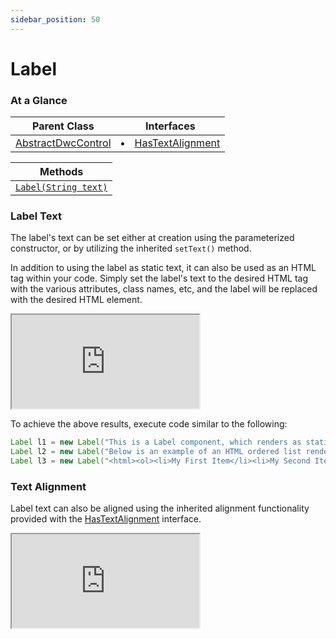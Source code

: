 ```yaml
---
sidebar_position: 50 
---
```


# Label

### At a Glance

|Parent Class| Interfaces |
|------------|------------|
|[AbstractDwcControl](#)| <li>[HasTextAlignment](#)</li>|

| Methods |
|------------|
| [`Label(String text)`](#)|


### Label Text

The label's text can be set either at creation using the parameterized constructor, or by utilizing the inherited `setText()` method. 

In addition to using the label as static text, it can also be used as an HTML tag within your code. Simply set the label's text to the desired HTML tag with the various attributes, class names, etc, and
the label will be replaced with the desired HTML element.

<iframe 
loading="lazy"
src='http://localhost:8888/webapp/dwcj_control_demos?class=org.dwcj.control_demos.labeldemos.LabelDemo' 
style={{"width": "100%", "height":"250px"}}></iframe><br/>

To achieve the above results, execute code similar to the following:

```java
Label l1 = new Label("This is a Label component, which renders as static text on a webpage");
Label l2 = new Label("Below is an example of an HTML ordered list rendered purely using a Label control: ");
Label l3 = new Label("<html><ol><li>My First Item</li><li>My Second Item</li><li>My Third Item</li></ol><html>");
```

### Text Alignment

Label text can also be aligned using the inherited alignment functionality provided with the [HasTextAlignment](#) interface.

<iframe 
loading="lazy"
src='http://localhost:8888/webapp/dwcj_control_demos?class=org.dwcj.control_demos.labeldemos.LabelAlignment' 
style={{"width": "100%", "height":"400px"}}></iframe><br/>